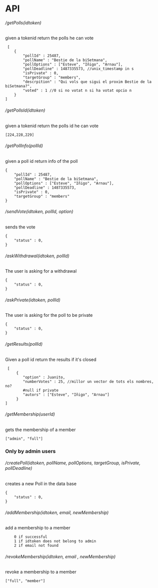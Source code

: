 # API

###### /getPolls(idtoken)
given a tokenid return the polls he can vote
```
 [
    {
        "pollId" : 25487,
        "pollName" : "Bestie de la biSetmana",
        "pollOptions" : ["Esteve", "Iñigo", "Arnau"],
        "pollDeadline" : 1487335573, //unix_timestamp in s
        "isPrivate" : 0,
        "targetGroup" : "members",
        "descrpition" : "Qui vols que sigui el proxim Bestie de la biSetmana?",
        "voted" : 1 //0 si no votat n si ha votat opcio n
    }
]
```
###### /getPollsId(idtoken)
given a tokenid return the polls id he can vote
```
[224,228,229]
```

###### /getPollInfo(pollId)
given a poll id return info of the poll
```
{
    "pollId" : 25487,
    "pollName" : "Bestie de la biSetmana",
    "pollOptions" : ["Esteve", "Iñigo", "Arnau"],
    "pollDeadline" : 1487335573,
    "isPrivate" : 0,
    "targetGroup" : "members"
}

```

###### /sendVote(idtoken, pollId, option)
sends the vote
```
{
    "status" : 0,
}
```



###### /askWithdrawal(idtoken, pollId)
The user is asking for a withdrawal
```
{
    "status" : 0,
}
```

###### /askPrivate(idtoken, pollId)
The user is asking for the poll to be private
```
{
    "status" : 0,
}
```

###### /getResults(pollId)
Given a poll id return the results if it's closed
```
 [
     {
        "option" : Juanito,
        "numberVotes" : 25, //millor un vector de tots els nombres, no?
        #null if private
        "autors" : ["Esteve", "Iñigo", "Arnau"]
     }
]
```

###### /getMembership(userId)
gets the membership of a member
```
["admin", "full"]
```

### Only by admin users

###### /createPoll(idtoken, pollName, pollOptions, targetGroup, isPrivate, pollDeadline)
creates a new Poll in the data base
```
{
    "status" : 0,
}
```
###### /addMembership(idtoken, email, newMembership)
add a membership to a member
```
    0 if successful
    1 if idtoken does not belong to admin
    2 if email not found
```
###### /revokeMembership(idtoken, email , newMembership)
revoke a membership to a member
```
["full", "member"]
```
